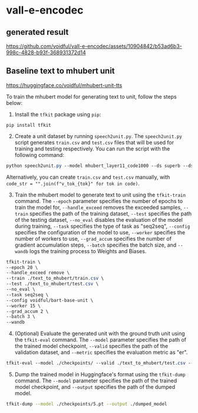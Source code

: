 # vall-e-encodec

## generated result
https://github.com/voidful/vall-e-encodec/assets/10904842/b53ad6b3-998c-4828-b93f-368931372d14



## Baseline text to mhubert unit
https://huggingface.co/voidful/mhubert-unit-tts

To train the mhubert model for generating text to unit, follow the steps below:

1. Install the `tfkit` package using `pip`:
```
pip install tfkit
```


2. Create a unit dataset by running `speech2unit.py`. The `speech2unit.py` script generates `train.csv` and `test.csv` files that will be used for training and testing respectively. You can run the script with the following command:
```css
python speech2unit.py --model mhubert_layer11_code1000 --ds superb --ds_split asr
```
Alternatively, you can create `train.csv` and `test.csv` manually, with `code_str = "".join(f"v_tok_{tok}" for tok in code)`.


3. Train the mhubert model to generate text to unit using the `tfkit-train` command. The `--epoch` parameter specifies the number of epochs to train the model for, `--handle_exceed` removes the exceeded samples, `--train` specifies the path of the training dataset, `--test` specifies the path of the testing dataset, `--no_eval` disables the evaluation of the model during training, `--task` specifies the type of task as "seq2seq", `--config` specifies the configuration of the model to use, `--worker` specifies the number of workers to use, `--grad_accum` specifies the number of gradient accumulation steps, `--batch` specifies the batch size, and `--wandb` logs the training process to Weights and Biases.
```css
tfkit-train \
--epoch 20 \
--handle_exceed remove \
--train ./text_to_mhubert/train.csv \
--test ./text_to_mhubert/test.csv \
--no_eval \
--task seq2seq \
--config voidful/bart-base-unit \
--worker 15 \
--grad_accum 2 \
--batch 3 \
--wandb
```


4. (Optional) Evaluate the generated unit with the ground truth unit using the `tfkit-eval` command. The `--model` parameter specifies the path of the trained model checkpoint, `--valid` specifies the path of the validation dataset, and `--metric` specifies the evaluation metric as "er".
```css
tfkit-eval --model ./checkpoints/ --valid ./text_to_mhubert/test.csv --metric er
```

5. Dump the trained model in Huggingface's format using the `tfkit-dump` command. The `--model` parameter specifies the path of the trained model checkpoint, and `--output` specifies the path of the dumped model.
```bash
tfkit-dump --model ./checkpoints/5.pt --output ./dumped_model
```
